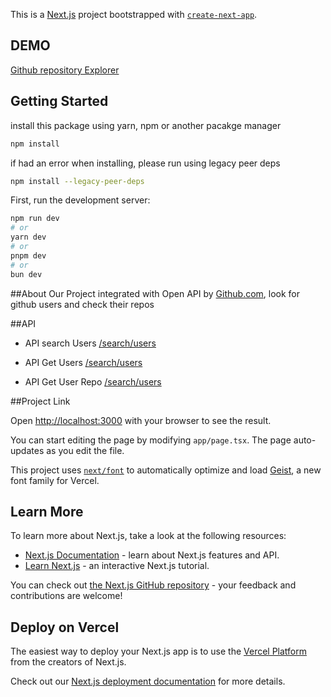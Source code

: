 This is a [Next.js](https://nextjs.org) project bootstrapped with [`create-next-app`](https://nextjs.org/docs/app/api-reference/cli/create-next-app).

## DEMO

[Github repository Explorer](https://galih-github-explorer.vercel.app/)

## Getting Started

install this package using yarn, npm or another pacakge manager

```bash
npm install
```

if had an error when installing, please run using legacy peer deps

```bash
npm install --legacy-peer-deps
```

First, run the development server:

```bash
npm run dev
# or
yarn dev
# or
pnpm dev
# or
bun dev
```

##About
Our Project integrated with Open API by [Github.com](https://docs.github.com/en/rest?apiVersion=2022-11-28), look for github users and check their repos

##API

- API search Users
  [/search/users](https://docs.github.com/en/rest/search/search?apiVersion=2022-11-28#search-users)

- API Get Users
  [/search/users](https://docs.github.com/en/rest/users/users?apiVersion=2022-11-28#get-a-user)

- API Get User Repo
  [/search/users](https://docs.github.com/en/rest/repos/repos?apiVersion=2022-11-28#list-repositories-for-a-user)

##Project Link

Open [http://localhost:3000](http://localhost:3000) with your browser to see the result.

You can start editing the page by modifying `app/page.tsx`. The page auto-updates as you edit the file.

This project uses [`next/font`](https://nextjs.org/docs/app/building-your-application/optimizing/fonts) to automatically optimize and load [Geist](https://vercel.com/font), a new font family for Vercel.

## Learn More

To learn more about Next.js, take a look at the following resources:

- [Next.js Documentation](https://nextjs.org/docs) - learn about Next.js features and API.
- [Learn Next.js](https://nextjs.org/learn) - an interactive Next.js tutorial.

You can check out [the Next.js GitHub repository](https://github.com/vercel/next.js) - your feedback and contributions are welcome!

## Deploy on Vercel

The easiest way to deploy your Next.js app is to use the [Vercel Platform](https://vercel.com/new?utm_medium=default-template&filter=next.js&utm_source=create-next-app&utm_campaign=create-next-app-readme) from the creators of Next.js.

Check out our [Next.js deployment documentation](https://nextjs.org/docs/app/building-your-application/deploying) for more details.
